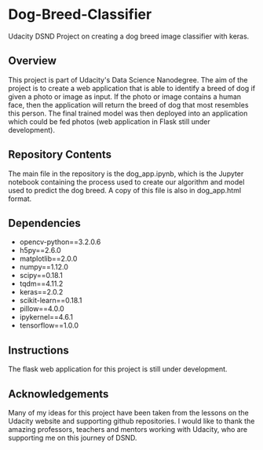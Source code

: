 # Dog-Breed-Classifier

Udacity DSND Project on creating a dog breed image classifier with keras.

## Overview

This project is part of Udacity's Data Science Nanodegree. The aim of the project is to create a web application that is able to identify a breed of dog if given a photo or image as input. If the photo or image contains a human face, then the application will return the breed of dog that most resembles this person. The final trained model was then deployed into an application which could be fed photos (web application in Flask still under development).

## Repository Contents

The main file in the repository is the dog_app.ipynb, which is the Jupyter notebook containing the process used to create our algorithm and model used to predict the dog breed. A copy of this file is also in dog_app.html format.

## Dependencies
   - opencv-python==3.2.0.6
   - h5py==2.6.0
   - matplotlib==2.0.0
   - numpy==1.12.0
   - scipy==0.18.1
   - tqdm==4.11.2
   - keras==2.0.2
   - scikit-learn==0.18.1
   - pillow==4.0.0
   - ipykernel==4.6.1
   - tensorflow==1.0.0

## Instructions

The flask web application for this project is still under development.

## Acknowledgements

Many of my ideas for this project have been taken from the lessons on the Udacity website and supporting github repositories. I would like to thank the amazing professors, teachers and mentors working with Udacity, who are supporting me on this journey of DSND.
